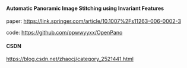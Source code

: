 #### Automatic Panoramic Image Stitching using Invariant Features

paper: https://link.springer.com/article/10.1007%2Fs11263-006-0002-3

code: https://github.com/ppwwyyxx/OpenPano



#### CSDN

https://blog.csdn.net/zhaocj/category_2521441.html

